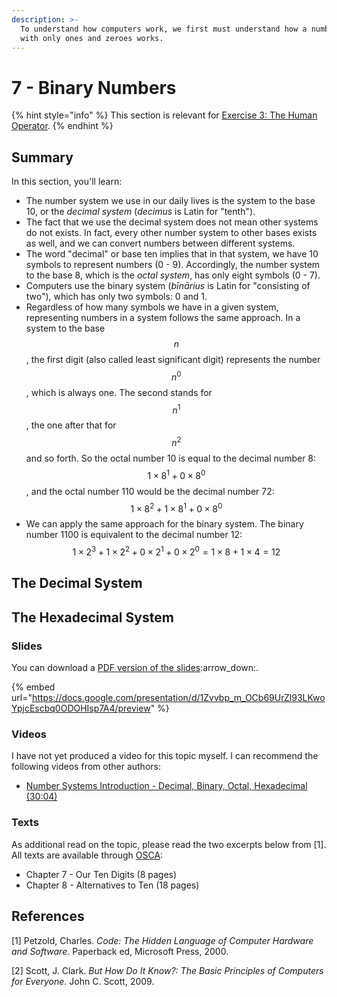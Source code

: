 ```yaml
---
description: >-
  To understand how computers work, we first must understand how a number system
  with only ones and zeroes works.
---
```


# 7 - Binary Numbers

{% hint style="info" %}
This section is relevant for [Exercise 3: The Human Operator](https://github.com/winf-hsos/lifi-exercises/raw/main/exercises/03\_exercise\_human\_operator.pdf).
{% endhint %}

## Summary

In this section, you'll learn:

* The number system we use in our daily lives is the system to the base 10, or the _decimal system_ (_decimus_ is Latin for "tenth").
* The fact that we use the decimal system does not mean other systems do not exists. In fact, every other number system to other bases exists as well, and we can convert numbers between different systems.
* The word "decimal" or base ten implies that in that system, we have 10 symbols to represent numbers (0 - 9). Accordingly, the number system to the base 8, which is the _octal system_, has only eight symbols (0 - 7).
* Computers use the binary system (_bīnārius_ is Latin for "consisting of two"), which has only two symbols: 0 and 1.
* Regardless of how many symbols we have in a given system, representing numbers in a system follows the same approach. In a system to the base $$n$$, the first digit (also called least significant digit) represents the number $$n^0$$, which is always one. The second stands for $$n^1$$, the one after that for $$n^2$$ and so forth. So the octal number 10 is equal to the decimal number 8: $$1 \times 8^1 + 0 \times 8^0$$, and the octal number 110 would be the decimal number 72: $$1 \times 8^2 + 1 \times 8^1 + 0 \times 8^0$$&#x20;
* We can apply the same approach for the binary system. The binary number 1100 is equivalent to the decimal number 12: $$1 \times 2^3 + 1 \times 2^2 + 0 \times 2^1 + 0 \times 2^0 = 1 \times 8 + 1 \times 4 = 12$$&#x20;

## The Decimal System

## The Hexadecimal System

### Slides

You can download a [PDF version of the slides](https://docs.google.com/presentation/d/1Zvvbp\_m\_OCb69UrZl93LKwoYpjcEscbq0ODOHIsp7A4/export/pdf):arrow\_down:.

{% embed url="https://docs.google.com/presentation/d/1Zvvbp_m_OCb69UrZl93LKwoYpjcEscbq0ODOHIsp7A4/preview" %}

### Videos

I have not yet produced a video for this topic myself. I can recommend the following videos from other authors:

* [Number Systems Introduction - Decimal, Binary, Octal, Hexadecimal (30:04)](https://www.youtube.com/watch?v=L2zsmYaI5ww)

### Texts

As additional read on the topic, please read the two excerpts below from \[1]. All texts are available through [OSCA](http://osca.hs-osnabrueck.de/):

* Chapter 7 - Our Ten Digits (8 pages)
* Chapter 8 - Alternatives to Ten (18 pages)

## References

\[1]  Petzold, Charles. _Code: The Hidden Language of Computer Hardware and Software_. Paperback ed, Microsoft Press, 2000.

\[2]  Scott, J. Clark. _But How Do It Know?: The Basic Principles of Computers for Everyone_. John C. Scott, 2009.
